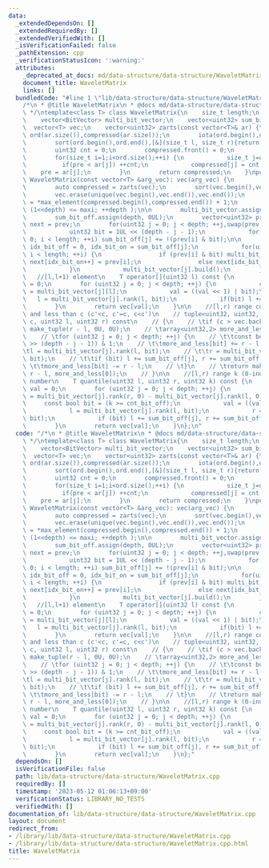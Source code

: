 ```yaml
---
data:
  _extendedDependsOn: []
  _extendedRequiredBy: []
  _extendedVerifiedWith: []
  _isVerificationFailed: false
  _pathExtension: cpp
  _verificationStatusIcon: ':warning:'
  attributes:
    _deprecated_at_docs: md/data-structure/data-structure/WaveletMatrix.md
    document_title: WaveletMatrix
    links: []
  bundledCode: "#line 1 \"lib/data-structure/data-structure/WaveletMatrix.cpp\"\n\
    /*\n * @title WaveletMatrix\n * @docs md/data-structure/data-structure/WaveletMatrix.md\n\
    \ */\ntemplate<class T> class WaveletMatrix{\n    size_t length;\n    size_t depth;\n\
    \    vector<BitVector> multi_bit_vector;\n    vector<uint32> sum_bit_off;\n  \
    \  vector<T> vec;\n    vector<uint32> zarts(const vector<T>& ar) {\n        vector<uint32>\
    \ ord(ar.size()),compressed(ar.size());\n        iota(ord.begin(),ord.end(),0);\n\
    \        sort(ord.begin(),ord.end(),[&](size_t l, size_t r){return ar[l]<ar[r];});\n\
    \        uint32 cnt = 0;\n        compressed.front() = 0;\n        T pre = ar[ord.front()];\n\
    \        for(size_t i=1;i<ord.size();++i) {\n            size_t j=ord[i];\n  \
    \          if(pre < ar[j]) ++cnt;\n            compressed[j] = cnt;\n        \
    \    pre = ar[j];\n        }\n        return compressed;\n    }\npublic:\n   \
    \ WaveletMatrix(const vector<T> &arg_vec): vec(arg_vec) {\n        length = vec.size();\n\
    \        auto compressed = zarts(vec);\n        sort(vec.begin(),vec.end());\n\
    \        vec.erase(unique(vec.begin(),vec.end()),vec.end());\n        uint32 maxi\
    \ = *max_element(compressed.begin(),compressed.end()) + 1;\n        for(depth=0;\
    \ (1<<depth) <= maxi; ++depth );\n\n        multi_bit_vector.assign(depth, BitVector(length));\n\
    \        sum_bit_off.assign(depth, 0UL);\n        vector<uint32> prev = compressed,\
    \ next = prev;\n        for(uint32 j = 0; j < depth; ++j,swap(prev,next)) {\n\
    \            uint32 bit = 1UL << (depth - j - 1);\n            for(uint32 i =\
    \ 0; i < length; ++i) sum_bit_off[j] += !(prev[i] & bit);\n\n            uint32\
    \ idx_bit_off = 0, idx_bit_on = sum_bit_off[j];\n            for(uint32 i = 0;\
    \ i < length; ++i) {\n                if (prev[i] & bit) multi_bit_vector[j].update(i,1),\
    \ next[idx_bit_on++] = prev[i];\n                else next[idx_bit_off++] = prev[i];\n\
    \            }\n            multi_bit_vector[j].build();\n        }\n    }\n \
    \   //[l,l+1) element\n    T operator[](uint32 l) const {\n        uint32 val\
    \ = 0;\n        for (uint32 j = 0; j < depth; ++j) {\n            const bool bit\
    \ = multi_bit_vector[j][l];\n            val = ((val << 1) | bit);\n         \
    \   l = multi_bit_vector[j].rank(l, bit);\n            if(bit) l += sum_bit_off[j];\n\
    \        }\n        return vec[val];\n    }\n\n    //[l,r) range count of more\
    \ and less than c (c'<c, c'=c, c<c')\n    // tuple<uint32, uint32, uint32> rank_all(T\
    \ c, uint32 l, uint32 r) const\n    // {\n    // \tif (c > vec.back()) return\
    \ make_tuple(r - l, 0U, 0U);\n    // \tarray<uint32,2> more_and_less = {0,0};\n\
    \    // \tfor (uint32 j = 0; j < depth; ++j) {\n    // \t\tconst bool bit = (c\
    \ >> (depth - j - 1)) & 1;\n    // \t\tmore_and_less[bit] += r - l;\n    // \t\
    \tl = multi_bit_vector[j].rank(l, bit);\n    // \t\tr = multi_bit_vector[j].rank(r,\
    \ bit);\n    // \t\tif (bit) l += sum_bit_off[j], r += sum_bit_off[j];\n    //\
    \ \t\tmore_and_less[bit] -= r - l;\n    // \t}\n    // \treturn make_tuple(more_and_less[1],\
    \ r - l, more_and_less[0]);\n    // }\n\n    //[l,r) range k (0-indexed) th smallest\
    \ number\n    T quantile(uint32 l, uint32 r, uint32 k) const {\n        uint32\
    \ val = 0;\n        for (uint32 j = 0; j < depth; ++j) {\n            uint32 cnt_bit_off\
    \ = multi_bit_vector[j].rank(r, 0) - multi_bit_vector[j].rank(l, 0);\n       \
    \     const bool bit = (k >= cnt_bit_off);\n            val = ((val << 1) | bit);\n\
    \            l = multi_bit_vector[j].rank(l, bit);\n            r = multi_bit_vector[j].rank(r,\
    \ bit);\n            if (bit) l += sum_bit_off[j], r += sum_bit_off[j], k -= cnt_bit_off;\n\
    \        }\n        return vec[val];\n    }\n};\n"
  code: "/*\n * @title WaveletMatrix\n * @docs md/data-structure/data-structure/WaveletMatrix.md\n\
    \ */\ntemplate<class T> class WaveletMatrix{\n    size_t length;\n    size_t depth;\n\
    \    vector<BitVector> multi_bit_vector;\n    vector<uint32> sum_bit_off;\n  \
    \  vector<T> vec;\n    vector<uint32> zarts(const vector<T>& ar) {\n        vector<uint32>\
    \ ord(ar.size()),compressed(ar.size());\n        iota(ord.begin(),ord.end(),0);\n\
    \        sort(ord.begin(),ord.end(),[&](size_t l, size_t r){return ar[l]<ar[r];});\n\
    \        uint32 cnt = 0;\n        compressed.front() = 0;\n        T pre = ar[ord.front()];\n\
    \        for(size_t i=1;i<ord.size();++i) {\n            size_t j=ord[i];\n  \
    \          if(pre < ar[j]) ++cnt;\n            compressed[j] = cnt;\n        \
    \    pre = ar[j];\n        }\n        return compressed;\n    }\npublic:\n   \
    \ WaveletMatrix(const vector<T> &arg_vec): vec(arg_vec) {\n        length = vec.size();\n\
    \        auto compressed = zarts(vec);\n        sort(vec.begin(),vec.end());\n\
    \        vec.erase(unique(vec.begin(),vec.end()),vec.end());\n        uint32 maxi\
    \ = *max_element(compressed.begin(),compressed.end()) + 1;\n        for(depth=0;\
    \ (1<<depth) <= maxi; ++depth );\n\n        multi_bit_vector.assign(depth, BitVector(length));\n\
    \        sum_bit_off.assign(depth, 0UL);\n        vector<uint32> prev = compressed,\
    \ next = prev;\n        for(uint32 j = 0; j < depth; ++j,swap(prev,next)) {\n\
    \            uint32 bit = 1UL << (depth - j - 1);\n            for(uint32 i =\
    \ 0; i < length; ++i) sum_bit_off[j] += !(prev[i] & bit);\n\n            uint32\
    \ idx_bit_off = 0, idx_bit_on = sum_bit_off[j];\n            for(uint32 i = 0;\
    \ i < length; ++i) {\n                if (prev[i] & bit) multi_bit_vector[j].update(i,1),\
    \ next[idx_bit_on++] = prev[i];\n                else next[idx_bit_off++] = prev[i];\n\
    \            }\n            multi_bit_vector[j].build();\n        }\n    }\n \
    \   //[l,l+1) element\n    T operator[](uint32 l) const {\n        uint32 val\
    \ = 0;\n        for (uint32 j = 0; j < depth; ++j) {\n            const bool bit\
    \ = multi_bit_vector[j][l];\n            val = ((val << 1) | bit);\n         \
    \   l = multi_bit_vector[j].rank(l, bit);\n            if(bit) l += sum_bit_off[j];\n\
    \        }\n        return vec[val];\n    }\n\n    //[l,r) range count of more\
    \ and less than c (c'<c, c'=c, c<c')\n    // tuple<uint32, uint32, uint32> rank_all(T\
    \ c, uint32 l, uint32 r) const\n    // {\n    // \tif (c > vec.back()) return\
    \ make_tuple(r - l, 0U, 0U);\n    // \tarray<uint32,2> more_and_less = {0,0};\n\
    \    // \tfor (uint32 j = 0; j < depth; ++j) {\n    // \t\tconst bool bit = (c\
    \ >> (depth - j - 1)) & 1;\n    // \t\tmore_and_less[bit] += r - l;\n    // \t\
    \tl = multi_bit_vector[j].rank(l, bit);\n    // \t\tr = multi_bit_vector[j].rank(r,\
    \ bit);\n    // \t\tif (bit) l += sum_bit_off[j], r += sum_bit_off[j];\n    //\
    \ \t\tmore_and_less[bit] -= r - l;\n    // \t}\n    // \treturn make_tuple(more_and_less[1],\
    \ r - l, more_and_less[0]);\n    // }\n\n    //[l,r) range k (0-indexed) th smallest\
    \ number\n    T quantile(uint32 l, uint32 r, uint32 k) const {\n        uint32\
    \ val = 0;\n        for (uint32 j = 0; j < depth; ++j) {\n            uint32 cnt_bit_off\
    \ = multi_bit_vector[j].rank(r, 0) - multi_bit_vector[j].rank(l, 0);\n       \
    \     const bool bit = (k >= cnt_bit_off);\n            val = ((val << 1) | bit);\n\
    \            l = multi_bit_vector[j].rank(l, bit);\n            r = multi_bit_vector[j].rank(r,\
    \ bit);\n            if (bit) l += sum_bit_off[j], r += sum_bit_off[j], k -= cnt_bit_off;\n\
    \        }\n        return vec[val];\n    }\n};"
  dependsOn: []
  isVerificationFile: false
  path: lib/data-structure/data-structure/WaveletMatrix.cpp
  requiredBy: []
  timestamp: '2023-05-12 01:06:13+09:00'
  verificationStatus: LIBRARY_NO_TESTS
  verifiedWith: []
documentation_of: lib/data-structure/data-structure/WaveletMatrix.cpp
layout: document
redirect_from:
- /library/lib/data-structure/data-structure/WaveletMatrix.cpp
- /library/lib/data-structure/data-structure/WaveletMatrix.cpp.html
title: WaveletMatrix
---
```

